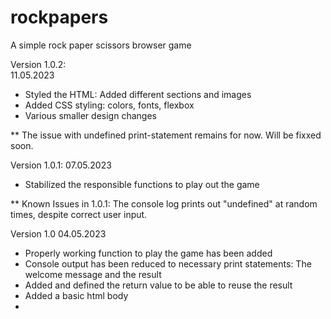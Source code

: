 # rockpapers
A simple rock paper scissors browser game

 

Version 1.0.2:  
11.05.2023

- Styled the HTML: Added different sections and images 
- Added CSS styling: colors, fonts, flexbox 
- Various smaller design changes

** The issue with undefined print-statement remains for now. Will be fixxed soon.

Version 1.0.1: 
07.05.2023

- Stabilized the responsible functions to play out the game 

** Known Issues in 1.0.1: 
The console log prints out "undefined" at random times, despite correct user input. 

Version 1.0 
04.05.2023

- Properly working function to play the game has been added 
- Console output has been reduced to necessary print statements: The welcome message and the result 
- Added and defined the return value to be able to reuse the result 
- Added a basic html body 
- 
